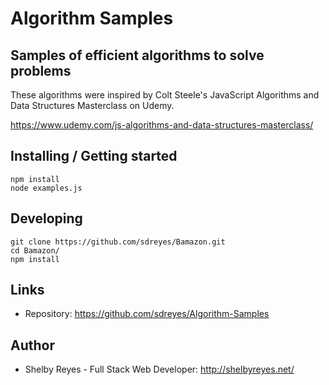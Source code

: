 # Algorithm Samples
## Samples of efficient algorithms to solve problems

These algorithms were inspired by Colt Steele's JavaScript Algorithms and Data Structures Masterclass on Udemy.

https://www.udemy.com/js-algorithms-and-data-structures-masterclass/

## Installing / Getting started

```shell
npm install
node examples.js
```

## Developing

```shell
git clone https://github.com/sdreyes/Bamazon.git
cd Bamazon/
npm install
```

## Links

- Repository: https://github.com/sdreyes/Algorithm-Samples

## Author

- Shelby Reyes - Full Stack Web Developer: http://shelbyreyes.net/